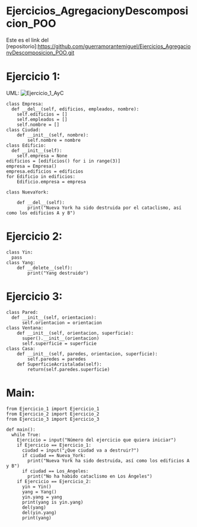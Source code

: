 # Ejercicios_AgregacionyDescomposicion_POO
Este es el link del [repositorio]:https://github.com/guerramorantemiguel/Ejercicios_AgregacionyDescomposicion_POO.git

# Ejercicio 1:
UML: ![Ejercicio_1_AyC](https://user-images.githubusercontent.com/100090620/160115007-da23143e-d60a-4b0e-9f8f-000f30df617e.PNG)

```
class Empresa:
  def __del__(self, edificios, empleados, nombre):
    self.edificios = []
    self.empleados = []
    self.nombre = []
class Ciudad:
    def __init__(self, nombre):
        self.nombre = nombre
class Edificio:
  def __init__(self):
    self.empresa = None
edificios = [edificios() for i in range(3)]    
empresa = Empresa()
empresa.edificios = edificios
for Edificio in edificios: 
    Edificio.empresa = empresa
  
class NuevaYork: 
 
    def __del__(self): 
        print("Nueva York ha sido destruida por el cataclismo, así como los edificios A y B") 
```

# Ejercicio 2:

```
class Yin: 
  pass 
class Yang: 
    def __delete__(self): 
        print("Yang destruido") 
```

# Ejercicio 3:
```
class Pared: 
  def __init__(self, orientacion):
      self.orientacion = orientacion
class Ventana:
    def __init__(self, orientacion, superficie):
      super().__init__(orientacion)
      self.superficie = superficie
class Casa:
    def __init__(self, paredes, orientacion, superficie):
        self.paredes = paredes
    def SuperficieAcristalada(self):
        return(self.paredes.superficie)
```

# Main:
```
from Ejercicio_1 import Ejercicio_1
from Ejercicio_2 import Ejercicio_2
from Ejercicio_3 import Ejercicio_3

def main():
  while True:
    Ejercicio = input("Número del ejercicio que quiera iniciar")
    if Ejercicio == Ejercicio_1:
      ciudad = input("¿Que ciudad va a destruir?")
      if ciudad == Nueva_York:
        print("Nueva York ha sido destruida, así como los edificios A y B")
      if ciudad == Los_Angeles:
        print("No ha habido cataclismo en Los Ángeles")
    if Ejercicio == Ejercicio_2:
      yin = Yin() 
      yang = Yang() 
      yin.yang = yang 
      print(yang is yin.yang)
      del(yang)
      del(yin.yang)
      print(yang)
```
